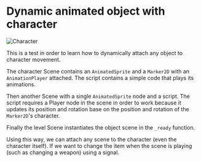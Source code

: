 # Dynamic animated object with character

![Character](https://github.com/Thebarda/TestAnimationPlayer/assets/12515407/fd04a05a-2703-46b0-82af-4ccec82a6fd7)

This is a test in order to learn how to dynamically attach any object to character movement.

The character Scene contains an `AnimatedSprite` and a `Marker2D` with an `AnimationPlayer` attached. The script contains a simple code that plays its animations.

Then another Scene with a single `AnimatedSprite` node and a script.
The script requires a Player node in the scene in order to work because it updates its position and rotation base on the position and rotation of the `Marker2D`'s character.

Finally the level Scene instantiates the object scene in the `_ready` function.

Using this way, we can attach any scene to the character (even the character itself).
If we want to change the item when the scene is playing (such as changing a weapon) using a signal.
